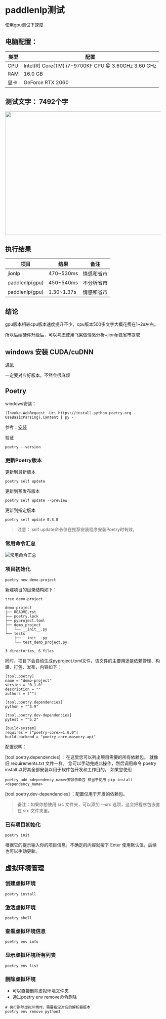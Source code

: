 # paddlenlp测试

使用gpu测试下速度

## 电脑配置：

| 类型  | 配置                                                   |
|-----|------------------------------------------------------|
| CPU | Intel(R) Core(TM) i7-9700KF CPU @ 3.60GHz   3.60 GHz |
| RAM | 16.0 GB                                              |
| 显卡  | GeForce RTX 2060                                     |

## 测试文字： 7492个字
<div align="center">
    <img src="img/2.jpg" width=600 height=400/>
</div>

## 执行结果

| 项目             | 结果        | 备注     |
|----------------|-----------|--------|
| jionlp         | 470~530ms | 情感和省市  |
| paddlenlp(gpu) | 450~540ms | 不分析省市  |
| paddlenlp(gpu) | 1.30~1.37s | 情感和省市  |

## 结论
gpu版本相较cpu版本速度提升不少，cpu版本500多文字大概花费在1~2s左右。

所以后续硬件升级后，可以考虑使用飞桨做情感分析+jionlp做省市提取


## windows 安装 CUDA/cuDNN

[详见](https://zhuanlan.zhihu.com/p/99880204)

一定要对应好版本，不然会很麻烦

## Poetry

windows安装：

```shell
(Invoke-WebRequest -Uri https://install.python-poetry.org -UseBasicParsing).Content | py -
```

参考：[安装](https://python-poetry.org/docs/#installing-with-the-official-installer)

验证

```shell
poetry --version
```

### 更新Poetry版本

更新到最新版本

```shell
poetry self update
```

更新到预发布版本

```shell
poetry self update --preview
```

更新到指定版本

```shell
poetry self update 0.8.0
```

> 注意： self update命令仅在推荐安装程序安装Poetry时有效。

### 常用命令汇总

![常用命令汇总][1]

### 项目初始化

```shell
poetry new demo-project
```

新建项目的目录结构如下：

```shell
tree demo-project 

demo-project
├── README.rst
├── poetry.lock
├── pyproject.toml
├── demo_project
│   └── __init__.py
└── tests
    ├── __init__.py
    └── test_demo_project.py

3 directories, 6 files
```

同时，项目下会自动生成pyproject.toml文件，该文件的主要用途是依赖管理、构建、打包、发布，内容如下：

```shell
[tool.poetry]
name = "demo-project"
version = "0.1.0"
description = ""
authors = [""]

[tool.poetry.dependencies]
python = "^3.9"

[tool.poetry.dev-dependencies]
pytest = "^5.2"

[build-system]
requires = ["poetry-core>=1.0.0"]
build-backend = "poetry.core.masonry.api"
```

配置说明：

[tool.poetry.dependencies] ：在这里您可以列出项目需要的所有依赖包。 就像旧 requirements.txt 文件一样。 您可以手动完成此操作，然后调用命令
poetry install 以将其全部安装以用于软件包开发和工作目的。 如果您使用

```shell
poetry add <dependency_name>安装依赖包 相当于使用 pip install <dependency_name>
```

[tool.poetry.dev-dependencies] ：配置仅用于开发的依赖包。
> 备注：如果你想使用 src 文件夹，可以添加 --src 选项，这会把程序包嵌套在 src 文件夹里。

### 已有项目初始化

```shell
poetry init
```

根据它的提示输入你的项目信息，不确定的内容就按下 Enter 使用默认值，后续也可以手动更新。

## 虚拟环境管理

### 创建虚拟环境

```shell
poetry install
```

### 激活虚拟环境

```shell
poetry shell
```

### 查看虚拟环境信息

```shell
poetry env info
```

### 显示虚拟环境所有列表

```shell
poetry env list
```

### 删除虚拟环境

- 可以直接删除虚拟环境文件夹
- 通过poetry env remove命令删除

```shell
# 执行删除虚拟环境时，需要指定对应的解析器版本
poetry env remove python3
```

[1]: img/1.jpg